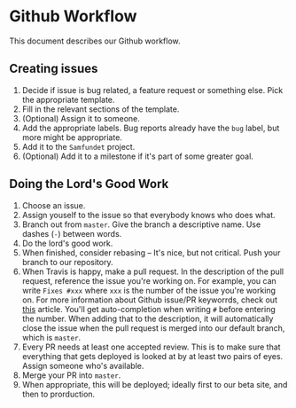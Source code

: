 # Github Workflow

This document describes our Github workflow.

## Creating issues

1. Decide if issue is bug related, a feature request or something else. Pick the appropriate template.
2. Fill in the relevant sections of the template.
3. (Optional) Assign it to someone.
4. Add the appropriate labels. Bug reports already have the `bug` label, but more might be appropriate.
5. Add it to the `Samfundet` project.
6. (Optional) Add it to a milestone if it's part of some greater goal.

## Doing the Lord's Good Work

1. Choose an issue.
2. Assign youself to the issue so that everybody knows who does what.
3. Branch out from `master`. Give the branch a descriptive name. Use dashes (`-`) between words.
4. Do the lord's good work.
5. When finished, consider rebasing – It's nice, but not critical. Push your branch to our repository.
6. When Travis is happy, make a pull request. In the description of the pull request, reference the issue you're working on. For example, you can write `Fixes #xxx` where `xxx` is the number of the issue you're working on. For more information about Github issue/PR keyworrds, check out [this](https://help.github.com/en/articles/closing-issues-using-keywords) article. You'll get auto-completion when writing `#` before entering the number. When adding that to the description, it will automatically close the issue when the pull request is merged into our default branch, which is `master`.
7. Every PR needs at least one accepted review. This is to make sure that everything that gets deployed is looked at by at least two pairs of eyes. Assign someone who's available.
8. Merge your PR into `master`.
9. When appropriate, this will be deployed; ideally first to our beta site, and then to prorduction.

